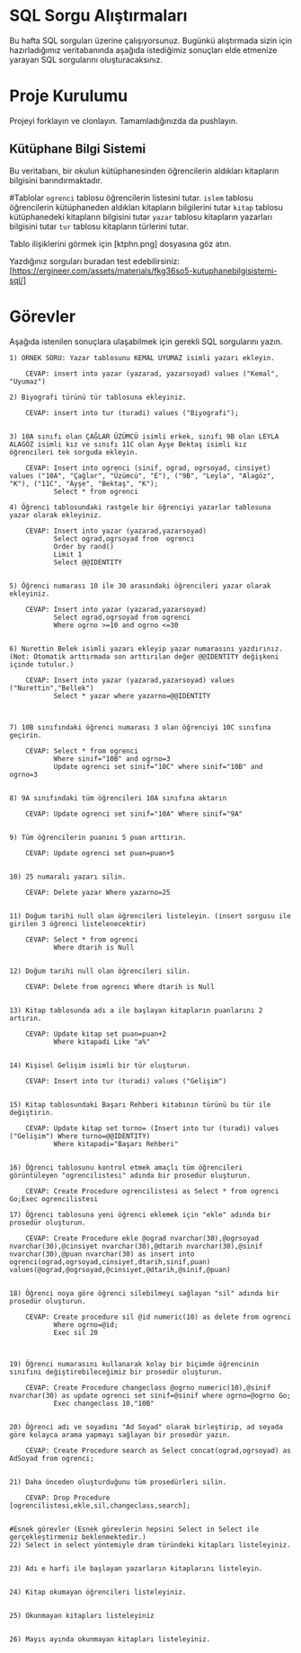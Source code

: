 # SQL Sorgu Alıştırmaları

Bu hafta SQL sorguları üzerine çalışıyorsunuz. Bugünkü alıştırmada sizin için hazırladığımız veritabanında aşağıda istediğimiz sonuçları elde etmenize yarayan SQL sorgularını oluşturacaksınız.

# Proje Kurulumu

Projeyi forklayın ve clonlayın. Tamamladığınızda da pushlayın.

## Kütüphane Bilgi Sistemi

Bu veritabanı, bir okulun kütüphanesinden öğrencilerin aldıkları kitapların bilgisini barındırmaktadır.

#Tablolar
`ogrenci` tablosu öğrencilerin listesini tutar.
`islem` tablosu öğrencilerin kütüphaneden aldıkları kitapların bilgilerini tutar
`kitap` tablosu kütüphanedeki kitapların bilgisini tutar
`yazar` tablosu kitapların yazarları bilgisini tutar
`tur` tablosu kitapların türlerini tutar.

Tablo ilişiklerini görmek için [ktphn.png] dosyasına göz atın.

Yazdığınız sorguları buradan test edebilirsiniz: [https://ergineer.com/assets/materials/fkg36so5-kutuphanebilgisistemi-sql/]

# Görevler

Aşağıda istenilen sonuçlara ulaşabilmek için gerekli SQL sorgularını yazın.

    1) ÖRNEK SORU: Yazar tablosunu KEMAL UYUMAZ isimli yazarı ekleyin.

    	CEVAP: insert into yazar (yazarad, yazarsoyad) values ("Kemal", "Uyumaz")

    2) Biyografi türünü tür tablosuna ekleyiniz.

    	CEVAP: insert into tur (turadi) values ("Biyografi");


    3) 10A sınıfı olan ÇAĞLAR ÜZÜMCÜ isimli erkek, sınıfı 9B olan LEYLA ALAGÖZ isimli kız ve sınıfı 11C olan Ayşe Bektaş isimli kız öğrencileri tek sorguda ekleyin.

    	CEVAP: Insert into ogrenci (sinif, ograd, ogrsoyad, cinsiyet) values ("10A", "Çağlar", "Üzümcü", "E"), ("9B", "Leyla", "Alagöz", "K"), ("11C", "Ayşe", "Bektaş", "K");
    	       Select * from ogrenci

    4) Öğrenci tablosundaki rastgele bir öğrenciyi yazarlar tablosuna yazar olarak ekleyiniz.

    	CEVAP: Insert into yazar (yazarad,yazarsoyad)
               Select ograd,ogrsoyad from  ogrenci
               Order by rand()
               Limit 1
               Select @@IDENTITY


    5) Öğrenci numarası 10 ile 30 arasındaki öğrencileri yazar olarak ekleyiniz.

        CEVAP: Insert into yazar (yazarad,yazarsoyad)
               Select ograd,ogrsoyad from ogrenci
               Where ogrno >=10 and ogrno <=30


    6) Nurettin Belek isimli yazarı ekleyip yazar numarasını yazdırınız.
    (Not: Otomatik arttırmada son arttırılan değer @@IDENTITY değişkeni içinde tutulur.)

        CEVAP: Insert into yazar (yazarad,yazarsoyad) values ("Nurettin","Bellek")
               Select * yazar where yazarno=@@IDENTITY



    7) 10B sınıfındaki öğrenci numarası 3 olan öğrenciyi 10C sınıfına geçirin.

        CEVAP: Select * from ogrenci
               Where sinif="10B" and ogrno=3
               Update ogrenci set sinif="10C" where sinif="10B" and ogrno=3


    8) 9A sınıfındaki tüm öğrencileri 10A sınıfına aktarın

        CEVAP: Update ogrenci set sinif="10A" Where sinif="9A"


    9) Tüm öğrencilerin puanını 5 puan arttırın.

        CEVAP: Update ogrenci set puan=puan+5


    10) 25 numaralı yazarı silin.

        CEVAP: Delete yazar Where yazarno=25


    11) Doğum tarihi null olan öğrencileri listeleyin. (insert sorgusu ile girilen 3 öğrenci listelenecektir)

        CEVAP: Select * from ogrenci
               Where dtarih is Null


    12) Doğum tarihi null olan öğrencileri silin.

        CEVAP: Delete from ogrenci Where dtarih is Null


    13) Kitap tablosunda adı a ile başlayan kitapların puanlarını 2 artırın.

        CEVAP: Update kitap set puan=puan+2
               Where kitapadi Like "a%"


    14) Kişisel Gelişim isimli bir tür oluşturun.

        CEVAP: Insert into tur (turadi) values ("Gelişim")


    15) Kitap tablosundaki Başarı Rehberi kitabının türünü bu tür ile değiştirin.

        CEVAP: Update kitap set turno= (Insert into tur (turadi) values ("Gelişim") Where turno=@@IDENTITY)
               Where kitapadi="Başarı Rehberi"


    16) Öğrenci tablosunu kontrol etmek amaçlı tüm öğrencileri görüntüleyen "ogrencilistesi" adında bir prosedür oluşturun.

        CEVAP: Create Procedure ogrencilistesi as Select * from ogrenci Go;Exec ogrencilistesi

    17) Öğrenci tablosuna yeni öğrenci eklemek için "ekle" adında bir prosedür oluşturun.

        CEVAP: Create Procedure ekle @ograd nvarchar(30),@ogrsoyad nvarchar(30),@cinsiyet nvarchar(30),@dtarih nvarchar(30),@sinif nvarchar(30),@puan nvarchar(30) as insert into ogrenci(ograd,ogrsoyad,cinsiyet,dtarih,sinif,puan) values(@ograd,@ogrsoyad,@cinsiyet,@dtarih,@sinif,@puan)


    18) Öğrenci noya göre öğrenci silebilmeyi sağlayan "sil" adında bir prosedür oluşturun.

        CEVAP: Create procedure sil @id numeric(10) as delete from ogrenci
               Where ogrno=@id;
               Exec sil 20



    19) Öğrenci numarasını kullanarak kolay bir biçimde öğrencinin sınıfını değiştirebileceğimiz bir prosedür oluşturun.

        CEVAP: Create Procedure changeclass @ogrno numeric(10),@sinif nvarchar(30) as update ogrenci set sinif=@sinif where ogrno=@ogrno Go;
               Exec changeclass 10,"10B"


    20) Öğrenci adı ve soyadını "Ad Soyad" olarak birleştirip, ad soyada göre kolayca arama yapmayı sağlayan bir prosedür yazın.

        CEVAP: Create Procedure search as Select concat(ograd,ogrsoyad) as AdSoyad from ogrenci;


    21) Daha önceden oluşturduğunu tüm prosedürleri silin.

        CEVAP: Drop Procedure [ogrencilistesi,ekle,sil,changeclass,search];


    #Esnek görevler (Esnek görevlerin hepsini Select in Select ile gerçekleştirmeniz beklenmektedir.)
    22) Select in select yöntemiyle dram türündeki kitapları listeleyiniz.


    23) Adı e harfi ile başlayan yazarların kitaplarını listeleyin.


    24) Kitap okumayan öğrencileri listeleyiniz.


    25) Okunmayan kitapları listeleyiniz


    26) Mayıs ayında okunmayan kitapları listeleyiniz.
